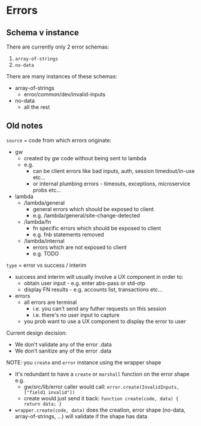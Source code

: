 # Errors

## Schema v instance

There are currently only 2 error schemas:

1. `array-of-strings`
2. `no-data`

There are many instances of these schemas:

- array-of-strings
  - error/common/dev/invalid-inputs
- no-data
  - all the rest

## Old notes

`source` = code from which errors originate:

- gw
  - created by gw code without being sent to lambda
  - e.g.
    - can be client errors like bad inputs, auth, session timedout/in-use etc...
    - or internal plumbing errors - timeouts, exceptions, microservice probs etc...
- lambda
  - /lambda/general
    - general errors which should be exposed to client
    - e.g. /lambda/general/site-change-detected
  - /lambda/fn
    - fn specific errors which should be exposed to client
    - e.g. fnb statements removed
  - /lambda/internal
    - errors which are not exposed to client
    - e.g. TODO

`type` = error vs success / interim

- success and interim will usually involve a UX component in order to:
  - obtain user input - e.g. enter abs-pass or std-otp
  - display FN results - e.g. accounts list, transactions etc...
- errors
  - all errors are terminal
    - i.e. you can't send any futher requests on this session
    - i.e. there's no user input to capture
  - you prob want to use a UX component to display the error to user

Current design decision:

- We don't validate any of the error .data
- We don't sanitize any of the error .data

NOTE: you `create` and `error` instance using the wrapper shape

- It's redundant to have a `create` or `marshall` function on the error shape e.g.
  - gw/src/lib/error caller would call: `error.create(InvalidInputs, ["field1 invalid"])`
  - create would just send it back: `function create(code, data) { return data; }`
- `wrapper.create(code, data)` does the creation, error shape (no-data, array-of-strings, ...) will validate if the shape has data
